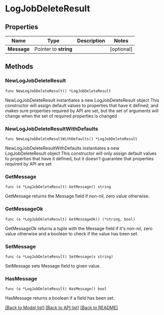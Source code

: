 # LogJobDeleteResult

## Properties

Name | Type | Description | Notes
------------ | ------------- | ------------- | -------------
**Message** | Pointer to **string** |  | [optional] 

## Methods

### NewLogJobDeleteResult

`func NewLogJobDeleteResult() *LogJobDeleteResult`

NewLogJobDeleteResult instantiates a new LogJobDeleteResult object
This constructor will assign default values to properties that have it defined,
and makes sure properties required by API are set, but the set of arguments
will change when the set of required properties is changed

### NewLogJobDeleteResultWithDefaults

`func NewLogJobDeleteResultWithDefaults() *LogJobDeleteResult`

NewLogJobDeleteResultWithDefaults instantiates a new LogJobDeleteResult object
This constructor will only assign default values to properties that have it defined,
but it doesn't guarantee that properties required by API are set

### GetMessage

`func (o *LogJobDeleteResult) GetMessage() string`

GetMessage returns the Message field if non-nil, zero value otherwise.

### GetMessageOk

`func (o *LogJobDeleteResult) GetMessageOk() (*string, bool)`

GetMessageOk returns a tuple with the Message field if it's non-nil, zero value otherwise
and a boolean to check if the value has been set.

### SetMessage

`func (o *LogJobDeleteResult) SetMessage(v string)`

SetMessage sets Message field to given value.

### HasMessage

`func (o *LogJobDeleteResult) HasMessage() bool`

HasMessage returns a boolean if a field has been set.


[[Back to Model list]](../README.md#documentation-for-models) [[Back to API list]](../README.md#documentation-for-api-endpoints) [[Back to README]](../README.md)


